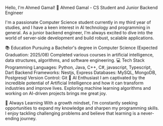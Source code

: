 Hello, I'm Ahmed Gamal! 👋
Ahmed Gamal - CS Student and Junior Backend Engineer

I'm a passionate Computer Science student currently in my third year of studies, and I have a keen interest in AI technology and programming in general. As a junior backend engineer, I'm always excited to dive into the world of server-side development and build robust, scalable applications.

📚 Education
Pursuing a Bachelor's degree in Computer Science (Expected Graduation: 2025/08)
Completed various courses in artificial intelligence, data structures, algorithms, and software engineering.
💻 Tech Stack
Programming Languages: Python, Java, C++, C#, javascript, Typescript, Dart
Backend Frameworks: Nestjs, Express
Databases: MySQL, MongoDB, Postgresql
Version Control: Git
🤖 AI Enthusiast
I am captivated by the incredible potential of Artificial Intelligence and how it can transform industries and improve lives. Exploring machine learning algorithms and working on AI-driven projects brings me great joy.


🌱 Always Learning
With a growth mindset, I'm constantly seeking opportunities to expand my knowledge and sharpen my programming skills. I enjoy tackling challenging problems and believe that learning is a never-ending journey.




